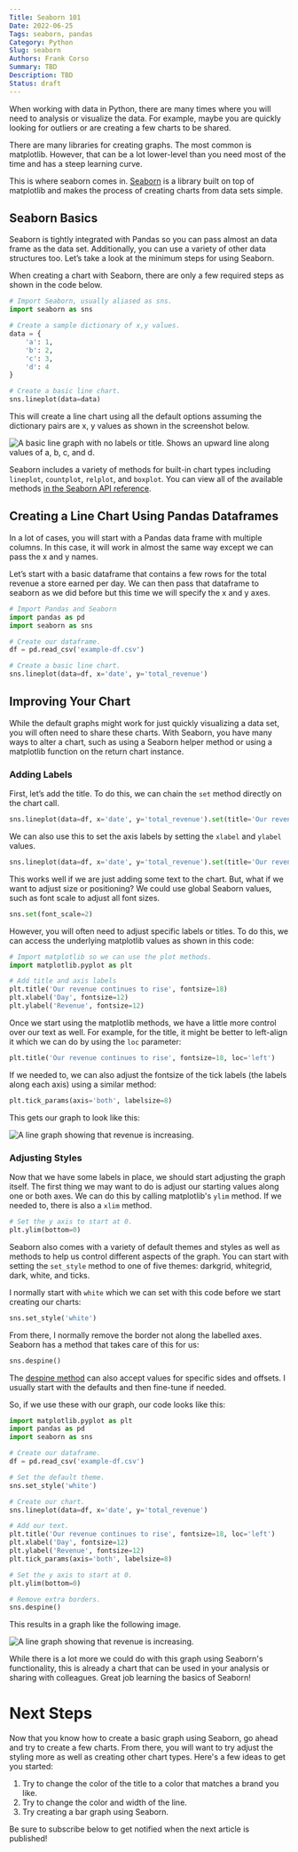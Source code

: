 ```yaml
---
Title: Seaborn 101
Date: 2022-06-25
Tags: seaborn, pandas
Category: Python
Slug: seaborn
Authors: Frank Corso
Summary: TBD
Description: TBD
Status: draft
---
```

When working with data in Python, there are many times where you will need to analysis or visualize the data. For example, maybe you are quickly looking for outliers or are creating a few charts to be shared.

There are many libraries for creating graphs. The most common is matplotlib. However, that can be a lot lower-level than you need most of the time and has a steep learning curve.

This is where seaborn comes in. [Seaborn](https://seaborn.pydata.org) is a library built on top of matplotlib and makes the process of creating charts from data sets simple.

## Seaborn Basics

Seaborn is tightly integrated with Pandas so you can pass almost an data frame as the data set. Additionally, you can use a variety of other data structures too. Let’s take a look at the minimum steps for using Seaborn.

When creating a chart with Seaborn, there are only a few required steps as shown in the code below.

```python
# Import Seaborn, usually aliased as sns.
import seaborn as sns

# Create a sample dictionary of x,y values.
data = {
    'a': 1,
    'b': 2,
    'c': 3,
    'd': 4
}

# Create a basic line chart.
sns.lineplot(data=data)
```

This will create a line chart using all the default options assuming the dictionary pairs are x, y values as shown in the screenshot below.

![A basic line graph with no labels or title. Shows an upward line along values of a, b, c, and d.]({static}/images/seaborn-101-basic-example.png)

Seaborn includes a variety of methods for built-in chart types including `lineplot`, `countplot`, `relplot`, and `boxplot`. You can view all of the available methods [in the Seaborn API reference](https://seaborn.pydata.org/api.html).

## Creating a Line Chart Using Pandas Dataframes

In a lot of cases, you will start with a Pandas data frame with multiple columns. In this case, it will work in almost the same way except we can pass the x and y names.

Let’s start with a basic dataframe that contains a few rows for the total revenue a store earned per day. We can then pass that dataframe to seaborn as we did before but this time we will specify the x and y axes.

```python
# Import Pandas and Seaborn
import pandas as pd
import seaborn as sns

# Create our dataframe.
df = pd.read_csv('example-df.csv')

# Create a basic line chart.
sns.lineplot(data=df, x='date', y='total_revenue')
```

## Improving Your Chart

While the default graphs might work for just quickly visualizing a data set, you will often need to share these charts. With Seaborn, you have many ways to alter a chart, such as using a Seaborn helper method or using a matplotlib function on the return chart instance.

### Adding Labels

First, let’s add the title. To do this, we can chain the `set` method directly on the chart call.

```python
sns.lineplot(data=df, x='date', y='total_revenue').set(title='Our revenue continues to rise')
```

We can also use this to set the axis labels by setting the `xlabel` and `ylabel` values.

```python
sns.lineplot(data=df, x='date', y='total_revenue').set(title='Our revenue continues to rise', xlabel='', ylabel='')
```

This works well if we are just adding some text to the chart. But, what if we want to adjust size or positioning? We could use global Seaborn values, such as font scale to adjust all font sizes.

```python
sns.set(font_scale=2)
```

However, you will often need to adjust specific labels or titles. To do this, we can access the underlying matplotlib values as shown in this code:

```python
# Import matplotlib so we can use the plot methods.
import matplotlib.pyplot as plt

# Add title and axis labels
plt.title('Our revenue continues to rise', fontsize=18)
plt.xlabel('Day', fontsize=12)
plt.ylabel('Revenue', fontsize=12)
```

Once we start using the matplotlib methods, we have a little more control over our text as well. For example, for the title, it might be better to left-align it which we can do by using the `loc` parameter:

```python
plt.title('Our revenue continues to rise', fontsize=18, loc='left')
```

If we needed to, we can also adjust the fontsize of the tick labels (the labels along each axis) using a similar method:

```python
plt.tick_params(axis='both', labelsize=8)
```

This gets our graph to look like this:

![A line graph showing that revenue is increasing.]({static}/images/seaborn-101-after-labels.png)

### Adjusting Styles

Now that we have some labels in place, we should start adjusting the graph itself. The first thing we may want to do is adjust our starting values along one or both axes. We can do this by calling matplotlib's `ylim` method. If we needed to, there is also a `xlim` method.

```python
# Set the y axis to start at 0.
plt.ylim(bottom=0)
```

Seaborn also comes with a variety of default themes and styles as well as methods to help us control different aspects of the graph. You can start with setting the `set_style` method to one of five themes: darkgrid, whitegrid, dark, white, and ticks.

I normally start with `white` which we can set with this code before we start creating our charts:

```python
sns.set_style('white')
```

From there, I normally remove the border not along the labelled axes. Seaborn has a method that takes care of this for us:

```python
sns.despine()
```

The [despine method](https://seaborn.pydata.org/generated/seaborn.despine.html#seaborn.despine) can also accept values for specific sides and offsets. I usually start with the defaults and then fine-tune if needed.

So, if we use these with our graph, our code looks like this:

```python
import matplotlib.pyplot as plt
import pandas as pd
import seaborn as sns

# Create our dataframe.
df = pd.read_csv('example-df.csv')

# Set the default theme.
sns.set_style('white')

# Create our chart.
sns.lineplot(data=df, x='date', y='total_revenue')

# Add our text.
plt.title('Our revenue continues to rise', fontsize=18, loc='left')
plt.xlabel('Day', fontsize=12)
plt.ylabel('Revenue', fontsize=12)
plt.tick_params(axis='both', labelsize=8)

# Set the y axis to start at 0.
plt.ylim(bottom=0)

# Remove extra borders.
sns.despine()
```

This results in a graph like the following image.

![A line graph showing that revenue is increasing.]({static}/images/seaborn-101-final-graph.png)

While there is a lot more we could do with this graph using Seaborn's functionality, this is already a chart that can be used in your analysis or sharing with colleagues. Great job learning the basics of Seaborn!

# Next Steps

Now that you know how to create a basic graph using Seaborn, go ahead and try to create a few charts. From there, you will want to try adjust the styling more as well as creating other chart types. Here's a few ideas to get you started:

1. Try to change the color of the title to a color that matches a brand you like.
2. Try to change the color and width of the line.
3. Try creating a bar graph using Seaborn.

Be sure to subscribe below to get notified when the next article is published!